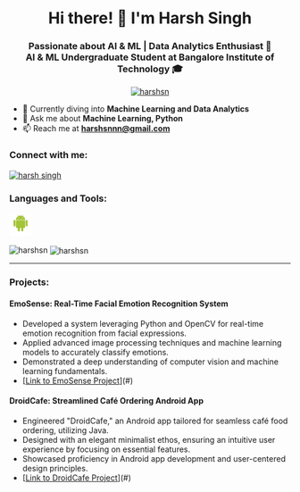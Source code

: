 <h1 align="center">Hi there! 👋 I'm Harsh Singh</h1>
<h3 align="center">Passionate about AI & ML | Data Analytics Enthusiast 🚀<br>AI & ML Undergraduate Student at Bangalore Institute of Technology 🎓</h3>

<p align="center">
  <a href="https://github.com/ryo-ma/github-profile-trophy">
    <img src="https://github-profile-trophy.vercel.app/?username=harshsn" alt="harshsn"/>
  </a>
</p>

- 🌱 Currently diving into **Machine Learning and Data Analytics**
- 💬 Ask me about **Machine Learning, Python**
- 📫 Reach me at **harshsnnn@gmail.com**

<h3 align="left">Connect with me:</h3>
<p align="left">
  <a href="https://www.linkedin.com/in/harsh-singh-7a7982192/" target="blank">
    <img align="center" src="https://raw.githubusercontent.com/rahuldkjain/github-profile-readme-generator/master/src/images/icons/Social/linked-in-alt.svg" alt="harsh singh" height="30" width="40" />
  </a>
</p>

<h3 align="left">Languages and Tools:</h3>
<p align="left">
  <a href="https://developer.android.com" target="_blank" rel="noreferrer">
    <img src="https://raw.githubusercontent.com/devicons/devicon/master/icons/android/android-original-wordmark.svg" alt="android" width="40" height="40"/>
  </a>
  <!-- Add more icons for your languages and tools -->
</p>

<!-- Add your GitHub stats and language usage stats here -->

<p>
  <img align="left" src="https://github-readme-stats.vercel.app/api/top-langs?username=harshsn&show_icons=true&locale=en&layout=compact" alt="harshsn" />
</p>

<p>&nbsp;<img align="center" src="https://github-readme-stats.vercel.app/api?username=harshsn&show_icons=true&locale=en" alt="harshsn" /></p>

---

### Projects:

#### EmoSense: Real-Time Facial Emotion Recognition System

- Developed a system leveraging Python and OpenCV for real-time emotion recognition from facial expressions.
- Applied advanced image processing techniques and machine learning models to accurately classify emotions.
- Demonstrated a deep understanding of computer vision and machine learning fundamentals.
- [[Link to EmoSense Project](https://github.com/harshsn/DroidCafe)](#)

#### DroidCafe: Streamlined Café Ordering Android App

- Engineered "DroidCafe," an Android app tailored for seamless café food ordering, utilizing Java.
- Designed with an elegant minimalist ethos, ensuring an intuitive user experience by focusing on essential features.
- Showcased proficiency in Android app development and user-centered design principles.
- [[Link to DroidCafe Project](https://github.com/harshsn/EmoSense)](#)
